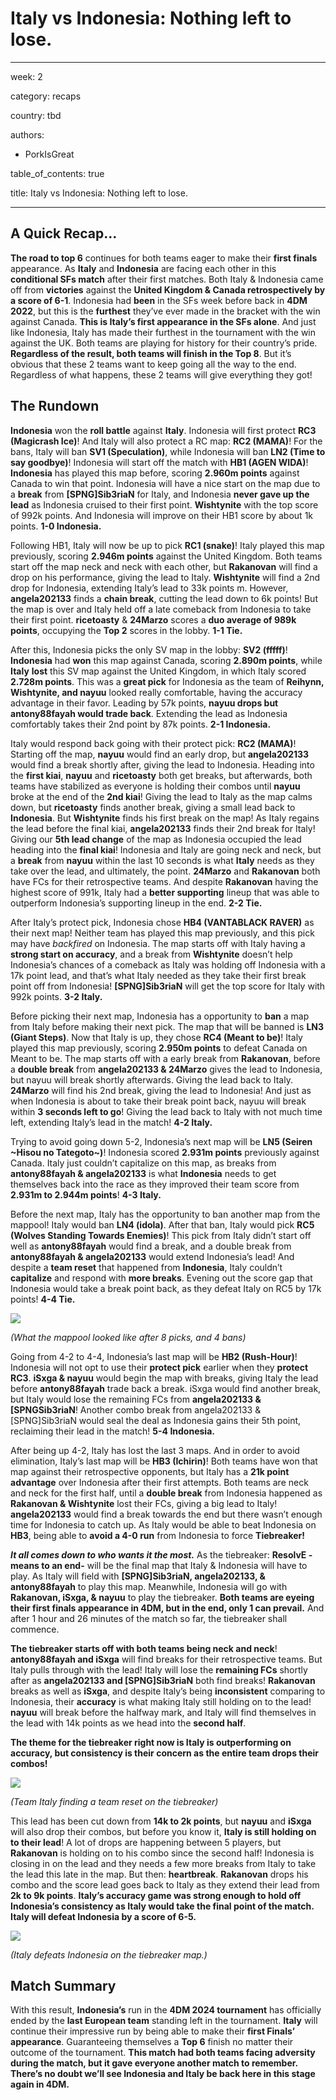 # Italy vs Indonesia: Nothing left to lose.

---

week: 2

category: recaps

country: tbd

authors:

- PorkIsGreat

table_of_contents: true

title: Italy vs Indonesia: Nothing left to lose.

---

## **A Quick Recap…**

**The road to top 6** continues for both teams eager to make their **first finals** appearance. As **Italy** and **Indonesia** are facing each other in this **conditional SFs match** after their first matches. Both Italy & Indonesia came off from **victories** against the **United Kingdom & Canada retrospectively by a score of 6-1**. Indonesia had **been** in the SFs week before back in **4DM 2022**, but this is the **furthest** they’ve ever made in the bracket with the win against Canada. **This is Italy’s first appearance in the SFs alone**. And just like Indonesia, Italy has made their furthest in the tournament with the win against the UK. Both teams are playing for history for their country’s pride. **Regardless of the result, both teams will finish in the Top 8**. But it’s obvious that these 2 teams want to keep going all the way to the end. Regardless of what happens, these 2 teams will give everything they got!

## **The Rundown**

**Indonesia** won the **roll battle** against **Italy**. Indonesia will first protect **RC3 (Magicrash Ice)**! And Italy will also protect a RC map: **RC2 (MAMA)**! For the bans, Italy will ban **SV1 (Speculation)**, while Indonesia will ban **LN2 (Time to say goodbye)**! Indonesia will start off the match with **HB1 (AGEN WIDA)**! **Indonesia** has played this map before, scoring **2.960m points** against Canada to win that point. Indonesia will have a nice start on the map due to a **break** from **[SPNG]Sib3riaN** for Italy, and Indonesia **never gave up the lead** as Indonesia cruised to their first point. **Wishtynite** with the top score of 992k points. And Indonesia will improve on their HB1 score by about 1k points. **1-0 Indonesia.**

Following HB1, Italy will now be up to pick **RC1 (snake)**! Italy played this map previously, scoring **2.946m points** against the United Kingdom. Both teams start off the map neck and neck with each other, but **Rakanovan** will find a drop on his performance, giving the lead to Italy. **Wishtynite** will find a 2nd drop for Indonesia, extending Italy’s lead to 33k points m. However, **angela202133** finds a **chain break**, cutting the lead down to 6k points! But the map is over and Italy held off a late comeback from Indonesia to take their first point. **ricetoasty** & **24Marzo** scores a **duo average of 989k points**, occupying the **Top 2** scores in the lobby. **1-1 Tie.**

After this, Indonesia picks the only SV map in the lobby: **SV2 (fffff)**! **Indonesia** had **won** this map against Canada, scoring **2.890m points**, while **Italy** **lost** this SV map against the United Kingdom, in which Italy scored **2.728m points**. This was a **great pick** for Indonesia as the team of **Reihynn, Wishtynite, and nayuu** looked really comfortable, having the accuracy advantage in their favor. Leading by 57k points, **nayuu drops but antony88fayah would trade back**. Extending the lead as Indonesia comfortably takes their 2nd point by 87k points. **2-1 Indonesia.**

Italy would respond back going with their protect pick: **RC2 (MAMA)**! Starting off the map, **nayuu** would find an early drop, but **angela202133** would find a break shortly after, giving the lead to Indonesia. Heading into the **first kiai**, **nayuu** and **ricetoasty** both get breaks, but afterwards, both teams have stabilized as everyone is holding their combos until **nayuu** broke at the end of the **2nd kiai**! Giving the lead to Italy as the map calms down, but **ricetoasty** finds another break, giving a small lead back to **Indonesia**. But **Wishtynite** finds his first break on the map! As Italy regains the lead before the final kiai, **angela202133** finds their 2nd break for Italy! Giving our **5th lead change** of the map as Indonesia occupied the lead heading into the **final kiai**! Indonesia and Italy are going neck and neck, but a **break** from **nayuu** within the last 10 seconds is what **Italy** needs as they take over the lead, and ultimately, the point. **24Marzo** and **Rakanovan** both have FCs for their retrospective teams. And despite **Rakanovan** having the highest score of 991k, Italy had a **better supporting** lineup that was able to outperform Indonesia’s supporting lineup in the end. **2-2 Tie.**

After Italy’s protect pick, Indonesia chose **HB4 (VANTABLACK RAVER)** as their next map! Neither team has played this map previously, and this pick may have *backfired* on Indonesia. The map starts off with Italy having a **strong start on accuracy**, and a break from **Wishtynite** doesn’t help Indonesia’s chances of a comeback as Italy was holding off Indonesia with a 17k point lead, and that’s what Italy needed as they take their first break point off from Indonesia! **[SPNG]Sib3riaN** will get the top score for Italy with 992k points. **3-2 Italy.**

Before picking their next map, Indonesia has a opportunity to **ban** a map from Italy before making their next pick. The map that will be banned is **LN3 (Giant Steps)**. Now that Italy is up, they chose **RC4 (Meant to be)**! Italy played this map previously, scoring **2.950m points** to defeat Canada on Meant to be. The map starts off with a early break from **Rakanovan**, before a **double break** from **angela202133 & 24Marzo** gives the lead to Indonesia, but nayuu will break shortly afterwards. Giving the lead back to Italy. **24Marzo** will find his 2nd break, giving the lead to Indonesia! And just as when Indonesia is about to take their break point back, nayuu will break within **3 seconds left to go**! Giving the lead back to Italy with not much time left, extending Italy’s lead in the match! **4-2 Italy.**

Trying to avoid going down 5-2, Indonesia’s next map will be **LN5 (Seiren ~Hisou no Tategoto~)**! Indonesia scored **2.931m points** previously against Canada. Italy just couldn’t capitalize on this map, as breaks from **antony88fayah & angela202133** is what **Indonesia** needs to get themselves back into the race as they improved their team score from **2.931m to 2.944m points**! **4-3 Italy.**

Before the next map, Italy has the opportunity to ban another map from the mappool! Italy would ban **LN4 (idola)**. After that ban, Italy would pick **RC5 (Wolves Standing Towards Enemies)**! This pick from Italy didn’t start off well as **antony88fayah** would find a break, and a double break from **antony88fayah & angela202133** would extend Indonesia’s lead! And despite a **team reset** that happened from **Indonesia**, Italy couldn’t **capitalize** and respond with **more breaks**. Evening out the score gap that Indonesia would take a break point back, as they defeat Italy on RC5 by 17k points! **4-4 Tie.**

![](https://lh7-us.googleusercontent.com/45ZqIaVh2_WdGF0C-Vq_0nnDNx7wPS4g8m6M_G9tOFRNla7hozZCOPM3yKnZRaQl1z5bmEdOaqigwoTeMQQWkyu_3K1KdArn0dBZiGgW4FoNQ-KX_0WiOfP1lYCoNFf_HDmUonA6V4xHv9y-HYCg6ds)

*(What the mappool looked like after 8 picks, and 4 bans)*

Going from 4-2 to 4-4, Indonesia’s last map will be **HB2 (Rush-Hour)**! Indonesia will not opt to use their **protect pick** earlier when they **protect RC3**. **iSxga & nayuu** would begin the map with breaks, giving Italy the lead before **antony88fayah** trade back a break. iSxga would find another break, but Italy would lose the remaining FCs from **angela202133 & [SPNGSib3riaN**! Another combo break from angela202133 & [SPNG]Sib3riaN would seal the deal as Indonesia gains their 5th point, reclaiming their lead in the match! **5-4 Indonesia.**

After being up 4-2, Italy has lost the last 3 maps. And in order to avoid elimination, Italy’s last map will be **HB3 (Ichirin)**! Both teams have won that map against their retrospective opponents, but Italy has a **21k point advantage** over Indonesia after their first attempts. Both teams are neck and neck for the first half, until a **double break** from Indonesia happened as **Rakanovan & Wishtynite** lost their FCs, giving a big lead to Italy! **angela202133** would find a break towards the end but there wasn’t enough time for Indonesia to catch up. As Italy would be able to beat Indonesia on **HB3**, being able to **avoid a 4-0 run** from Indonesia to force **Tiebreaker!**

***It all comes down to who wants it the most.*** As the tiebreaker: **ResolvE -means to an end-** will be the final map that Italy & Indonesia will have to play. As Italy will field with **[SPNG]Sib3riaN, angela202133, & antony88fayah** to play this map. Meanwhile, Indonesia will go with **Rakanovan, iSxga, & nayuu** to play the tiebreaker. **Both teams are eyeing their first finals appearance in 4DM, but in the end, only 1 can prevail.** And after 1 hour and 26 minutes of the match so far, the tiebreaker shall commence.

**The tiebreaker starts off with both teams being neck and neck**! **antony88fayah and iSxga** will find breaks for their retrospective teams. But Italy pulls through with the lead! Italy will lose the **remaining FCs** shortly after as **angela202133 and [SPNG]Sib3riaN** both find breaks! **Rakanovan** breaks as well as **iSxga**, and despite Italy’s being **inconsistent** comparing to Indonesia, their **accuracy** is what making Italy still holding on to the lead! **nayuu** will break before the halfway mark, and Italy will find themselves in the lead with 14k points as we head into the **second half**.

**The theme for the tiebreaker right now is Italy is outperforming on accuracy, but consistency is their concern as the entire team drops their combos!**

![](https://lh7-us.googleusercontent.com/pq1y5uCGHARSAntM9lQBPoKIa_KB5hYvcv1qPFSYsKKwp7Q_l131zC4_yvWvJCbS7AptuRdFSDaBz-h7WkF4rkOllcmTPfY6XEe8oGIUS1q8D27N66u9i0DUx4rKLPIWjuKTB6rg5C_OrblOos5lE_8)

*(Team Italy finding a team reset on the tiebreaker)*

This lead has been cut down from **14k to 2k points**, but **nayuu** and **iSxga** will also drop their combos, but before you know it, **Italy is still holding on to their lead**! A lot of drops are happening between 5 players, but **Rakanovan** is holding on to his combo since the second half! Indonesia is closing in on the lead and they needs a few more breaks from Italy to take the lead this late in the map. But then: **heartbreak**. **Rakanovan** drops his combo and the score lead goes back to Italy as they extend their lead from **2k to 9k points**. **Italy’s accuracy game was strong enough to hold off Indonesia’s consistency as Italy would take the final point of the match.** **Italy will defeat Indonesia by a score of 6-5.**

![](https://lh7-us.googleusercontent.com/qE_thgMTCR1Lc-cOXOKC-eXMzg31rwaAZJ5Ei_WcHjuPuO1O9RyrqxKzC88mDXFwRPFSf-HejQCjhHfPk2g8E3_boyNF3Be-a4Ux_5PggRgPX38vVycuLvwJwtinyC6mr-9-1kLX5nmXvtmOklxLfaE)

*(Italy defeats Indonesia on the tiebreaker map.)*

## Match Summary

With this result, **Indonesia’s** run in the **4DM 2024 tournament** has officially ended by the **last European team** standing left in the tournament. **Italy** will continue their impressive run by being able to make their **first Finals’ appearance**. Guaranteeing themselves a **Top 6** finish no matter their outcome of the tournament. **This match had both teams facing adversity during the match, but it gave everyone another match to remember.** **There’s no doubt we’ll see Indonesia and Italy be back here in this stage again in 4DM.**
